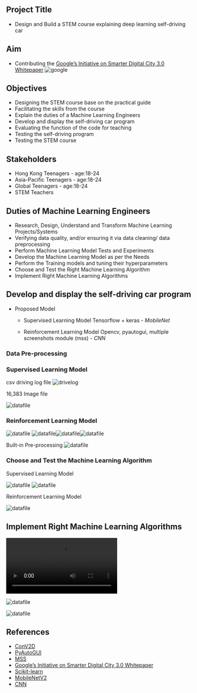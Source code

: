 ## Project Title
* Design and Build a STEM course explaining deep learning self-driving car

## Aim
* Contributing the [Google’s Initiative on Smarter Digital City 3.0 Whitepaper](https://www.thinkwithgoogle.com/intl/en-apac/trends-and-insights/smarter-digital-city-30-highlights-research/)
![google](/Picture1.png)

## Objectives

* Designing the STEM course base on the practical guide
* Facilitating the skills from the course
* Explain the duties of a Machine Learning Engineers
* Develop and display the self-driving car program
* Evaluating the function of the code for teaching
* Testing the self-driving program
* Testing the STEM course

## Stakeholders

* Hong Kong Teenagers - age:18-24
* Asia-Pacific Teenagers - age:18-24
* Global Teenagers - age:18-24
* STEM Teachers

## Duties of Machine Learning Engineers

* Research, Design, Understand and Transform Machine Learning Projects/Systems
* Verifying data quality, and/or ensuring it via data cleaning/ data preprocessing
* Perform Machine Learning Model Tests and Experiments
* Develop the Machine Learning Model as per the Needs
* Perform the Training models and tuning their hyperparameters
* Choose and Test the Right Machine Learning Algorithm
* Implement Right Machine Learning Algorithms

## Develop and display the self-driving car program

* Proposed Model
  * Supervised Learning Model Tensorflow + keras - *MobileNet*

  * Reinforcement Learning Model Opencv, pyautogui, multiple screenshots module (mss) - *CNN*

### Data Pre-processing
### Supervised Learning Model
csv driving log file 
![drivelog](/Picture2.png)

16,383 Image file

![datafile](/Capture2.PNG)

### Reinforcement Learning Model
![datafile](/Picture3.png)
![datafile](/croppedImg.png)![datafile](/finalImg.png)![datafile](/YellowImg.png)



Built-in Pre-processing
![datafile](/Picture6.png)

### Choose and Test the Machine Learning Algorithm

Supervised Learning Model

![datafile](/Picture5.png)
![datafile](/Picture4.png)

Reinforcement Learning Model

![datafile](/Picture8.png)

## Implement Right Machine Learning Algorithms
![training video](/trainingv4.mp4)


![datafile](/Capture5.PNG)

![datafile](/pic11.png)


## References
* [ConV2D](https://keras.io/api/layers/convolution_layers/convolution2d/)
* [PyAutoGUI](https://pyautogui.readthedocs.io/en/latest/)
* [MSS](https://python-mss.readthedocs.io/index.html)
* [Google’s Initiative on Smarter Digital City 3.0 Whitepaper](https://www.thinkwithgoogle.com/intl/en-apac/trends-and-insights/smarter-digital-city-30-highlights-research/)
* [Scikit-learn](https://scikit-learn.org/stable/)
* [MobileNetV2](https://www.tensorflow.org/api_docs/python/tf/keras/applications/MobileNetV2)
* [CNN](https://www.tensorflow.org/tutorials/images/cnn)
